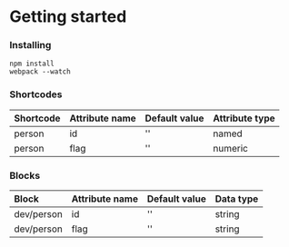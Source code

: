 # Getting started 

### Installing
```
npm install    
webpack --watch
```

### Shortcodes

| Shortcode | Attribute name | Default value | Attribute type |
| :-------- | :------------- | :------------ | :------------- |
| person    | id             | ''            | named          |
| person    | flag           | ''            | numeric        |

### Blocks

| Block      | Attribute name | Default value | Data type |
| :--------- | :------------- | :------------ | :-------- |
| dev/person | id             | ''            | string    |
| dev/person | flag           | ''            | string    |

  
